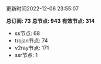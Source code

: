 更新时间2022-12-06 23:55:07

**总订阅: 73**
**总节点: 943**
**有效节点: 314**
- ss节点: 68
- trojan节点: 74
- v2ray节点: 171
- ssr节点: 1
